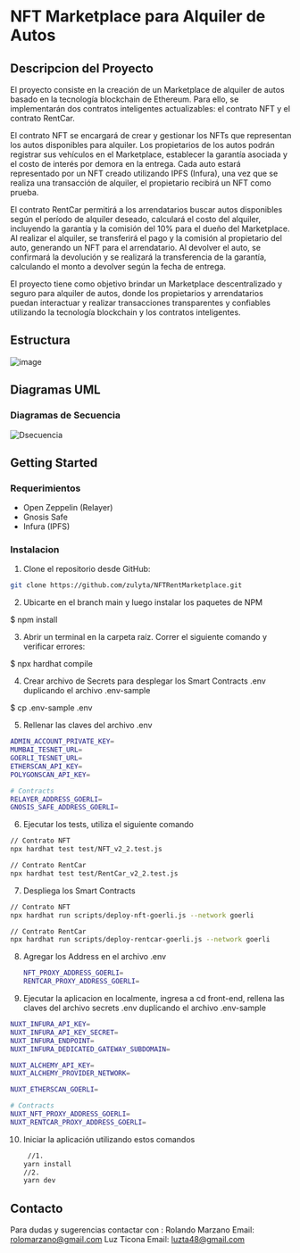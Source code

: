 # NFT Marketplace para Alquiler de Autos

## Descripcion del Proyecto
El proyecto consiste en la creación de un Marketplace de alquiler de autos basado en la tecnología blockchain de Ethereum. Para ello, se implementarán dos contratos inteligentes actualizables: el contrato NFT y el contrato RentCar.

El contrato NFT se encargará de crear y gestionar los NFTs que representan los autos disponibles para alquiler. Los propietarios de los autos podrán registrar sus vehículos en el Marketplace, establecer la garantía asociada y el costo de interés por demora en la entrega. Cada auto estará representado por un NFT creado  utilizando IPFS (Infura), una vez que se realiza una transacción de alquiler, el propietario recibirá un NFT como prueba.

El contrato RentCar permitirá a los arrendatarios buscar autos disponibles según el período de alquiler deseado, calculará el costo del alquiler, incluyendo la garantía y la comisión del 10% para el dueño del Marketplace. Al realizar el alquiler, se transferirá el pago y la comisión al propietario del auto, generando un NFT para el arrendatario. Al devolver el auto, se confirmará la devolución y se realizará la transferencia de la garantía, calculando el monto a devolver según la fecha de entrega.

El proyecto tiene como objetivo brindar un Marketplace descentralizado y seguro para alquiler de autos, donde los propietarios y arrendatarios puedan interactuar y realizar transacciones transparentes y confiables utilizando la tecnología blockchain y los contratos inteligentes.
## Estructura
![image](https://github.com/zulyta/NFTRentMarketplace/assets/32932810/ce97cf53-a7e0-4187-8c90-e2cc58f353da)

## Diagramas UML
### Diagramas de Secuencia
![Dsecuencia](https://www.plantuml.com/plantuml/png/ZLN1RXCn4BtlLumg8S411DSSKAkWdYXKfU8KgPhOiyN2QozZRqNvfnuGdv0VOxnUf-icJNfB9c_cpRoPvvo6Y1o7pZODgkWPJYxPzuOaQZneid0sH7y26A1__A5WpvZ9QKonZC4Sg42V1jhypRKka7zIx2qg6k5w8ETlkiTeq_J8qIZJeujmSixUHIauWjlfImrPIf0nUlXoVZt2r1IuSMry1df5BYwHQpXBK25B1pC1tdxSqYvWoOGCJBScH4u30OesAoSa26X_3SOIDmKlkLKl9L_wX363x9ZVp44rOO8g9jH2ylgI1rfZOXMq2wYKsVnpRog-7JqNS9t0BR79p6YXhnSy3Q5yvw7Voz4qyxNMBNuZIuBo3XbQKZ_IKkcm64Nf1NnTos_4OmUIPqBldLbR2Yj7BkdJ4syUlFOGjZJQDqyBrHrzbksWBkkfwxvea9IsdwHUP-c-Pv8yk8TRP7Hnyu1PrfTLMQ9LWqMMS8Xv8KMzbPkF3GTgpezqfmoeJ27AxSsTQxA0xyIcDGh7pGFzDY8XLlKEY2WEQmrtKx8cwF6sQkROHLnbSo63HY6kKtUxtt_oPshe9aax4wPMB7nu_shbqeUiTFGHRKLmT5kLcxHfIN3AuChjTrLjxMUQNMvxnDosncO7zdHDExQUkJVD21Oh1vSzLkhN1IzyrZrx9ak2MZxUZmG-7RlHVcxDrcJzgaV_q6DnoLvH6AsfwSxR8JTNv3fo6qSElnmk15Ei0apHi_D03jQYQNxkjKcEeZIPnVne0OM8QqlAQ3nCK_oQA3g9USXgP-yR1CoZtH5B_RH216j2zFdDBmrfscOS-CDHavsa4XDQymUtkdathv46L1YyP31JUkuqlZiYvmMoclQTpqTA3sJbs_tioMoQKwamTBRv3m00)

## Getting Started 
### Requerimientos
  - Open Zeppelin (Relayer)
  - Gnosis Safe
  - Infura (IPFS)
    
### Instalacion   
1. Clone el repositorio desde GitHub:

```bash
git clone https://github.com/zulyta/NFTRentMarketplace.git
```
2. Ubicarte en el branch main y luego instalar los paquetes de NPM

  $ npm install

3. Abrir un terminal en la carpeta raíz. Correr el siguiente comando y verificar errores:

  $ npx hardhat compile

4. Crear archivo de Secrets para desplegar los Smart Contracts .env duplicando el archivo .env-sample

  $ cp .env-sample .env
  
5. Rellenar las claves del archivo .env
```bash
ADMIN_ACCOUNT_PRIVATE_KEY=
MUMBAI_TESNET_URL=
GOERLI_TESNET_URL=
ETHERSCAN_API_KEY=
POLYGONSCAN_API_KEY=

# Contracts
RELAYER_ADDRESS_GOERLI=
GNOSIS_SAFE_ADDRESS_GOERLI=

```
6. Ejecutar los tests, utiliza el siguiente comando
```bash
// Contrato NFT
npx hardhat test test/NFT_v2_2.test.js

// Contrato RentCar
npx hardhat test test/RentCar_v2_2.test.js
```
7. Despliega los Smart Contracts
```bash
// Contrato NFT
npx hardhat run scripts/deploy-nft-goerli.js --network goerli

// Contrato RentCar
npx hardhat run scripts/deploy-rentcar-goerli.js --network goerli
```
8. Agregar los Address en el archivo .env
   ```bash
   NFT_PROXY_ADDRESS_GOERLI=
   RENTCAR_PROXY_ADDRESS_GOERLI=
   ```
9. Ejecutar la aplicacion en localmente,  ingresa a cd front-end, rellena las claves del archivo secrets .env duplicando el archivo .env-sample
  ```bash
  NUXT_INFURA_API_KEY=
  NUXT_INFURA_API_KEY_SECRET=
  NUXT_INFURA_ENDPOINT=
  NUXT_INFURA_DEDICATED_GATEWAY_SUBDOMAIN=
  
  NUXT_ALCHEMY_API_KEY=
  NUXT_ALCHEMY_PROVIDER_NETWORK=
  
  NUXT_ETHERSCAN_GOERLI=
  
  # Contracts
  NUXT_NFT_PROXY_ADDRESS_GOERLI=
  NUXT_RENTCAR_PROXY_ADDRESS_GOERLI=

  ```
10. Iniciar la aplicación utilizando estos comandos
    ```bash
     //1.
    yarn install
    //2.
    yarn dev
     ```
## Contacto 
Para dudas y sugerencias contactar con : 
  Rolando Marzano Email: rolomarzano@gmail.com
  Luz Ticona Email: luzta48@gmail.com
 


